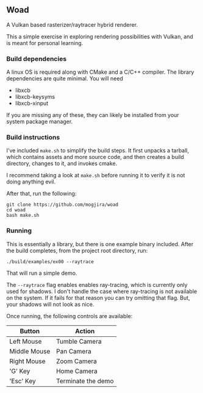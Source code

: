 ## Woad

A Vulkan based rasterizer/raytracer hybrid renderer.

This a simple exercise in exploring rendering possibilities with Vulkan, and is meant for personal learning.

### Build dependencies

A linux OS is required along with CMake and a C/C++ compiler. The library dependencies are quite minimal. You will need

* libxcb
* libxcb-keysyms
* libxcb-xinput

If you are missing any of these, they can likely be installed from your system package manager.

### Build instructions

I've included `make.sh` to simplify the build steps. It first unpacks a tarball, which contains assets and more source code, and then creates a build directory, changes to it, and invokes cmake.

I recommend taking a look at `make.sh` before running it to verify it is not doing anything evil.

After that, run the following:

```
git clone https://github.com/mogjira/woad
cd woad
bash make.sh
```

### Running

This is essentially a library, but there is one example binary included. After the build completes, from the project root directory, run:

```
./build/examples/ex00 --raytrace
```

That will run a simple demo.

The `--raytrace` flag enables enables ray-tracing, which is currently only used for shadows. I don't handle the case where ray-tracing is not available on the system. If it fails for that reason you can try omitting that flag. But, your shadows will not look as nice.

Once running, the following controls are available:

| Button | Action |
| ------ | ------ |
| Left Mouse | Tumble Camera |
| Middle Mouse | Pan Camera |
| Right Mouse | Zoom Camera |
| 'G' Key | Home Camera |
| 'Esc' Key | Terminate the demo |
